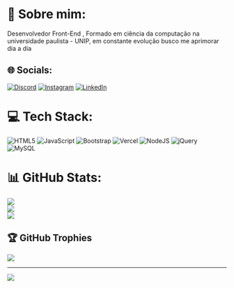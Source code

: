 # 💫 Sobre mim:
Desenvolvedor Front-End , Formado em ciência da computação na universidade paulista - UNIP, em constante evolução busco me aprimorar dia a dia<br>


## 🌐 Socials:
[![Discord](https://img.shields.io/badge/Discord-%237289DA.svg?logo=discord&logoColor=white)](https://discord.gg/https://discord.gg/th3fvAWx) [![Instagram](https://img.shields.io/badge/Instagram-%23E4405F.svg?logo=Instagram&logoColor=white)](https://instagram.com/adriano_orsamp) [![LinkedIn](https://img.shields.io/badge/LinkedIn-%230077B5.svg?logo=linkedin&logoColor=white)](https://linkedin.com/in/https://www.linkedin.com/in/adriano-silva-sampaio) 

# 💻 Tech Stack:
![HTML5](https://img.shields.io/badge/html5-%23E34F26.svg?style=plastic&logo=html5&logoColor=white) ![JavaScript](https://img.shields.io/badge/javascript-%23323330.svg?style=plastic&logo=javascript&logoColor=%23F7DF1E) ![Bootstrap](https://img.shields.io/badge/bootstrap-%23563D7C.svg?style=plastic&logo=bootstrap&logoColor=white) ![Vercel](https://img.shields.io/badge/vercel-%23000000.svg?style=plastic&logo=vercel&logoColor=white) ![NodeJS](https://img.shields.io/badge/node.js-6DA55F?style=plastic&logo=node.js&logoColor=white) ![jQuery](https://img.shields.io/badge/jquery-%230769AD.svg?style=plastic&logo=jquery&logoColor=white) ![MySQL](https://img.shields.io/badge/mysql-%2300f.svg?style=plastic&logo=mysql&logoColor=white)
# 📊 GitHub Stats:
![](https://github-readme-stats.vercel.app/api?username=adrianodisam&theme=blueberry&hide_border=false&include_all_commits=true&count_private=true)<br/>
![](https://github-readme-streak-stats.herokuapp.com/?user=adrianodisam&theme=blueberry&hide_border=false)<br/>
![](https://github-readme-stats.vercel.app/api/top-langs/?username=adrianodisam&theme=blueberry&hide_border=false&include_all_commits=true&count_private=true&layout=compact)

## 🏆 GitHub Trophies
![](https://github-profile-trophy.vercel.app/?username=adrianodisam&theme=radical&no-frame=false&no-bg=false&margin-w=4)

---
[![](https://visitcount.itsvg.in/api?id=adrianodisam&icon=0&color=0)](https://visitcount.itsvg.in)

<!-- Proudly created with GPRM ( https://gprm.itsvg.in ) -->
